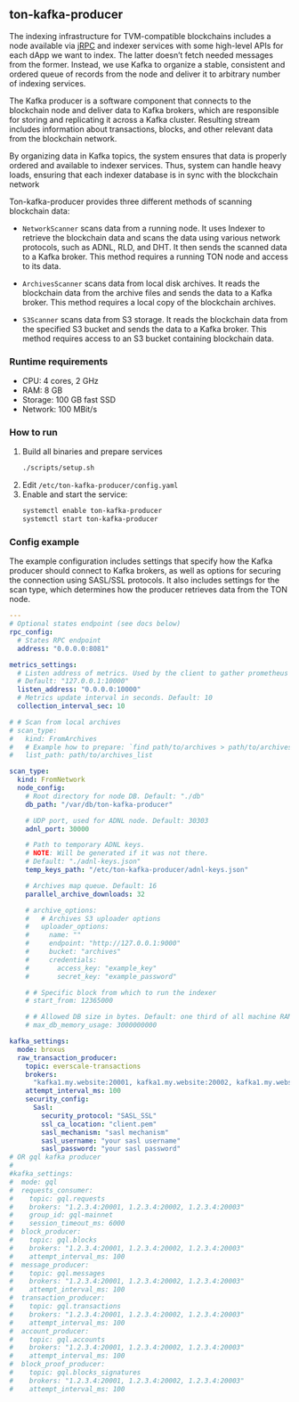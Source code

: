 ## ton-kafka-producer

The indexing infrastructure for TVM-compatible blockchains includes a node
available via [jRPC](https://github.com/broxus/everscale-jrpc) and indexer
services with some high-level APIs for each dApp we want to index. The latter
doesn’t fetch needed messages from the former. Instead, we use Kafka to organize
a stable, consistent and ordered queue of records from the node and deliver it
to arbitrary number of indexing services.

The Kafka producer is a software component that connects to the blockchain node
and deliver data to Kafka brokers, which are responsible for storing and
replicating it across a Kafka cluster. Resulting stream includes information
about transactions, blocks, and other relevant data from the blockchain network.

By organizing data in Kafka topics, the system ensures that data is properly
ordered and available to indexer services. Thus, system can handle heavy loads,
ensuring that each indexer database is in sync with the blockchain network

Ton-kafka-producer provides three different methods of scanning blockchain data:

- `NetworkScanner` scans data from a running node. It uses Indexer to retrieve
  the blockchain data and scans the data using various network protocols, such
  as ADNL, RLD, and DHT. It then sends the scanned data to a Kafka broker. This
  method requires a running TON node and access to its data.

- `ArchivesScanner` scans data from local disk archives. It reads the blockchain
  data from the archive files and sends the data to a Kafka broker. This method
  requires a local copy of the blockchain archives.

- `S3Scanner` scans data from S3 storage. It reads the blockchain data from the
  specified S3 bucket and sends the data to a Kafka broker. This method requires
  access to an S3 bucket containing blockchain data.

### Runtime requirements

- CPU: 4 cores, 2 GHz
- RAM: 8 GB
- Storage: 100 GB fast SSD
- Network: 100 MBit/s

### How to run

1. Build all binaries and prepare services
   ```bash
   ./scripts/setup.sh
   ```
2. Edit `/etc/ton-kafka-producer/config.yaml`
3. Enable and start the service:
   ```bash
   systemctl enable ton-kafka-producer
   systemctl start ton-kafka-producer
   ```

### Config example

The example configuration includes settings that specify how the Kafka producer
should connect to Kafka brokers, as well as options for securing the connection
using SASL/SSL protocols. It also includes settings for the scan type, which
determines how the producer retrieves data from the TON node.

```yaml
---
# Optional states endpoint (see docs below)
rpc_config:
  # States RPC endpoint
  address: "0.0.0.0:8081"

metrics_settings:
  # Listen address of metrics. Used by the client to gather prometheus metrics.
  # Default: "127.0.0.1:10000"
  listen_address: "0.0.0.0:10000"
  # Metrics update interval in seconds. Default: 10
  collection_interval_sec: 10

# # Scan from local archives
# scan_type:
#   kind: FromArchives
#   # Example how to prepare: `find path/to/archives > path/to/archives_list`
#   list_path: path/to/archives_list

scan_type:
  kind: FromNetwork
  node_config:
    # Root directory for node DB. Default: "./db"
    db_path: "/var/db/ton-kafka-producer"

    # UDP port, used for ADNL node. Default: 30303
    adnl_port: 30000

    # Path to temporary ADNL keys.
    # NOTE: Will be generated if it was not there.
    # Default: "./adnl-keys.json"
    temp_keys_path: "/etc/ton-kafka-producer/adnl-keys.json"

    # Archives map queue. Default: 16
    parallel_archive_downloads: 32

    # archive_options:
    #   # Archives S3 uploader options
    #   uploader_options:
    #     name: ""
    #     endpoint: "http://127.0.0.1:9000"
    #     bucket: "archives"
    #     credentials:
    #       access_key: "example_key"
    #       secret_key: "example_password"

    # # Specific block from which to run the indexer
    # start_from: 12365000

    # # Allowed DB size in bytes. Default: one third of all machine RAM
    # max_db_memory_usage: 3000000000

kafka_settings:
  mode: broxus
  raw_transaction_producer:
    topic: everscale-transactions
    brokers:
      "kafka1.my.website:20001, kafka1.my.website:20002, kafka1.my.website:20003"
    attempt_interval_ms: 100
    security_config:
      Sasl:
        security_protocol: "SASL_SSL"
        ssl_ca_location: "client.pem"
        sasl_mechanism: "sasl mechanism"
        sasl_username: "your sasl username"
        sasl_password: "your sasl password"
# OR gql kafka producer
#
#kafka_settings:
#  mode: gql
#  requests_consumer:
#    topic: gql.requests
#    brokers: "1.2.3.4:20001, 1.2.3.4:20002, 1.2.3.4:20003"
#    group_id: gql-mainnet
#    session_timeout_ms: 6000
#  block_producer:
#    topic: gql.blocks
#    brokers: "1.2.3.4:20001, 1.2.3.4:20002, 1.2.3.4:20003"
#    attempt_interval_ms: 100
#  message_producer:
#    topic: gql.messages
#    brokers: "1.2.3.4:20001, 1.2.3.4:20002, 1.2.3.4:20003"
#    attempt_interval_ms: 100
#  transaction_producer:
#    topic: gql.transactions
#    brokers: "1.2.3.4:20001, 1.2.3.4:20002, 1.2.3.4:20003"
#    attempt_interval_ms: 100
#  account_producer:
#    topic: gql.accounts
#    brokers: "1.2.3.4:20001, 1.2.3.4:20002, 1.2.3.4:20003"
#    attempt_interval_ms: 100
#  block_proof_producer:
#    topic: gql.blocks_signatures
#    brokers: "1.2.3.4:20001, 1.2.3.4:20002, 1.2.3.4:20003"
#    attempt_interval_ms: 100
```
